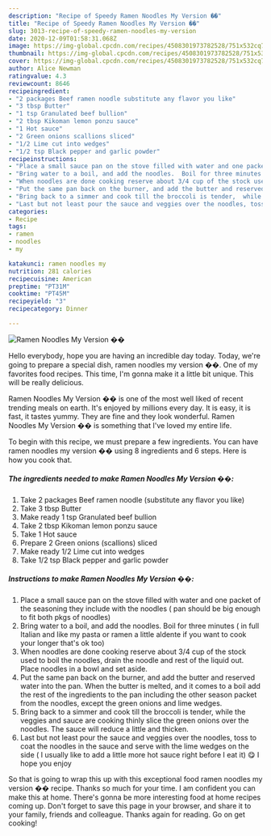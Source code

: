 ```yaml
---
description: "Recipe of Speedy Ramen Noodles My Version ��"
title: "Recipe of Speedy Ramen Noodles My Version ��"
slug: 3013-recipe-of-speedy-ramen-noodles-my-version
date: 2020-12-09T01:58:31.068Z
image: https://img-global.cpcdn.com/recipes/4508301973782528/751x532cq70/ramen-noodles-my-version-��-recipe-main-photo.jpg
thumbnail: https://img-global.cpcdn.com/recipes/4508301973782528/751x532cq70/ramen-noodles-my-version-��-recipe-main-photo.jpg
cover: https://img-global.cpcdn.com/recipes/4508301973782528/751x532cq70/ramen-noodles-my-version-��-recipe-main-photo.jpg
author: Alice Newman
ratingvalue: 4.3
reviewcount: 8646
recipeingredient:
- "2 packages Beef ramen noodle substitute any flavor you like"
- "3 tbsp Butter"
- "1 tsp Granulated beef bullion"
- "2 tbsp Kikoman lemon ponzu sauce"
- "1 Hot sauce"
- "2 Green onions scallions sliced"
- "1/2 Lime cut into wedges"
- "1/2 tsp Black pepper and garlic powder"
recipeinstructions:
- "Place a small sauce pan on the stove filled with water and one packet of the seasoning they include with the noodles  ( pan should be big enough to fit both pkgs of noodles)"
- "Bring water to a boil, and add the noodles.  Boil for three minutes ( in full Italian and like my pasta or ramen a little aldente if you want to cook your longer that&#39;s ok too)"
- "When noodles are done cooking reserve about 3/4 cup of the stock used to boil the noodles, drain the noodle and rest of the liquid out.  Place noodles in a bowl and set aside."
- "Put the same pan back on the burner, and add the butter and reserved water into the pan.  When the butter is melted, and it comes to a boil add the rest of the ingredients to the pan including the other season packet from the noodles, except the green onions and lime wedges."
- "Bring back to a simmer and cook till the broccoli is tender,  while the veggies and sauce are cooking thinly slice the green onions over the noodles.  The sauce will reduce a little and thicken."
- "Last but not least pour the sauce and veggies over the noodles, toss to coat the noodles in the sauce and serve with the lime wedges on the side ( I usually like to add a little more hot sauce right before I eat it) 😋 I hope you enjoy"
categories:
- Recipe
tags:
- ramen
- noodles
- my

katakunci: ramen noodles my 
nutrition: 281 calories
recipecuisine: American
preptime: "PT31M"
cooktime: "PT45M"
recipeyield: "3"
recipecategory: Dinner

---
```



![Ramen Noodles My Version ��](https://img-global.cpcdn.com/recipes/4508301973782528/751x532cq70/ramen-noodles-my-version-��-recipe-main-photo.jpg)

Hello everybody, hope you are having an incredible day today. Today, we're going to prepare a special dish, ramen noodles my version ��. One of my favorites food recipes. This time, I'm gonna make it a little bit unique. This will be really delicious.

Ramen Noodles My Version �� is one of the most well liked of recent trending meals on earth. It's enjoyed by millions every day. It is easy, it is fast, it tastes yummy. They are fine and they look wonderful. Ramen Noodles My Version �� is something that I've loved my entire life.




To begin with this recipe, we must prepare a few ingredients. You can have ramen noodles my version �� using 8 ingredients and 6 steps. Here is how you cook that.

<!--inarticleads1-->

##### The ingredients needed to make Ramen Noodles My Version ��:

1. Take 2 packages Beef ramen noodle (substitute any flavor you like)
1. Take 3 tbsp Butter
1. Make ready 1 tsp Granulated beef bullion
1. Take 2 tbsp Kikoman lemon ponzu sauce
1. Take 1 Hot sauce
1. Prepare 2 Green onions (scallions) sliced
1. Make ready 1/2 Lime cut into wedges
1. Take 1/2 tsp Black pepper and garlic powder




<!--inarticleads2-->

##### Instructions to make Ramen Noodles My Version ��:

1. Place a small sauce pan on the stove filled with water and one packet of the seasoning they include with the noodles  ( pan should be big enough to fit both pkgs of noodles)
1. Bring water to a boil, and add the noodles.  Boil for three minutes ( in full Italian and like my pasta or ramen a little aldente if you want to cook your longer that&#39;s ok too)
1. When noodles are done cooking reserve about 3/4 cup of the stock used to boil the noodles, drain the noodle and rest of the liquid out.  Place noodles in a bowl and set aside.
1. Put the same pan back on the burner, and add the butter and reserved water into the pan.  When the butter is melted, and it comes to a boil add the rest of the ingredients to the pan including the other season packet from the noodles, except the green onions and lime wedges.
1. Bring back to a simmer and cook till the broccoli is tender,  while the veggies and sauce are cooking thinly slice the green onions over the noodles.  The sauce will reduce a little and thicken.
1. Last but not least pour the sauce and veggies over the noodles, toss to coat the noodles in the sauce and serve with the lime wedges on the side ( I usually like to add a little more hot sauce right before I eat it) 😋 I hope you enjoy




So that is going to wrap this up with this exceptional food ramen noodles my version �� recipe. Thanks so much for your time. I am confident you can make this at home. There's gonna be more interesting food at home recipes coming up. Don't forget to save this page in your browser, and share it to your family, friends and colleague. Thanks again for reading. Go on get cooking!
